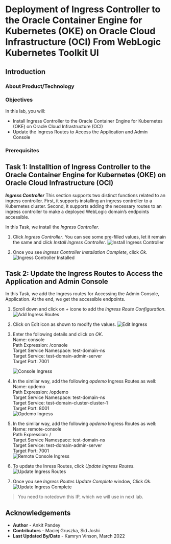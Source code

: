 # Deployment of Ingress Controller to the Oracle Container Engine for Kubernetes (OKE) on Oracle Cloud Infrastructure (OCI) From WebLogic Kubernetes Toolkit UI

## Introduction



### About Product/Technology



### Objectives

In this lab, you will:

* Install Ingress Controller to the Oracle Container Engine for Kubernetes (OKE) on Oracle Cloud Infrastructure (OCI)
* Update the Ingress Routes to Access the Application and Admin Console

### Prerequisites



## Task 1: Installtion of Ingress Controller to the Oracle Container Engine for Kubernetes (OKE) on Oracle Cloud Infrastructure (OCI)

***Ingress Controller***
This section supports two distinct functions related to an ingress controller. First, it supports installing an ingress controller to a Kubernetes cluster. Second, it supports adding the necessary routes to an ingress controller to make a deployed WebLogic domain’s endpoints accessible.

In this Task, we install the *Ingress Controller*.

1. Click *Ingress Controller*. You can see some pre-filled values, let it remain the same and click *Install Ingress Controller*.
    ![Install Ingress Controller](images/InstallIngressController.png)

2. Once you see *Ingress Controller Installation Complete*, click *Ok*.
    ![Ingress Controller Installed](images/IngressControllerInstalled.png)


## Task 2: Update the Ingress Routes to Access the Application and Admin Console

In this Task, we add the Ingress routes for Accessing the Admin Console, Application. At the end, we get the accessible endpoints.

1. Scroll down and click on *+* icone to add the *Ingress Route Configuration*. 
    ![Add Ingress Routes](images/AddIngressRoutes.png)

2. Click on Edit icon as shown to modify the values.
    ![Edit Ingress](images/EditIngress.png)

3. Enter the following details and click on *OK*.<br>
        Name: console<br> 
        Path Expression: /console<br>
        Target Service Namespace: test-domain-ns<br>
        Target Service: test-domain-admin-server<br>
        Target Port: 7001<br>

    ![Console Ingress](images/ConsoleIngress.png)


4. In the similar way, add the following *opdemo* Ingress Routes as well:<br>
        Name: opdemo<br>
        Path Expression: /opdemo<br>
        Target Service Namespace: test-domain-ns<br>
        Target Service: test-domain-cluster-cluster-1 <br>
        Target Port: 8001<br>
    ![Opdemo Ingress](images/OpdemoIngress.png)

5. In the similar way, add the following *opdemo* Ingress Routes as well:<br>
        Name: remote-console<br>
        Path Expression: / <br>
        Target Service Namespace: test-domain-ns<br>
        Target Service: test-domain-admin-server<br>
        Target Port: 7001<br>
        ![Remote Console Ingress](images/RemoteConsoleIngress.png)

6. To update the Inress Routes, click *Update Ingress Routes*.
    ![Update Ingress Routes](images/UpdateIngressRoutes.png)

7. Once you see *Ingress Routes Update Complete* window, Click *Ok*.
    ![Update Ingress Complete](images/UpdateIngressComplete.png)
 > You need to notedown this IP, which we will use in next lab.

## Acknowledgements

* **Author** -  Ankit Pandey
* **Contributors** - Maciej Gruszka, Sid Joshi
* **Last Updated By/Date** - Kamryn Vinson, March 2022
